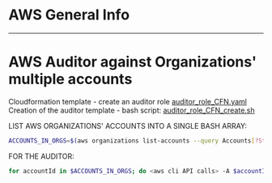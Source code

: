 # AWS General Info

---

# AWS Auditor against Organizations' multiple accounts

Cloudformation template - create an auditor role
[auditor_role_CFN.yaml](auditor_role_CFN.yaml)
Creation of the auditor template - bash script:
[auditor_role_CFN_create.sh](auditor_role_CFN_create.sh)


LIST AWS ORGANIZATIONS' ACCOUNTS INTO A SINGLE BASH ARRAY:

```bash
ACCOUNTS_IN_ORGS=$(aws organizations list-accounts --query Accounts[?Status==`ACTIVE`].Id --output text)
```
FOR THE AUDITOR:

```bash
for accountId in $ACCOUNTS_IN_ORGS; do <aws cli API calls> -A $accountId; done
```
